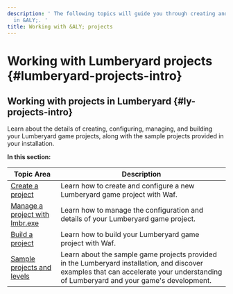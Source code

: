 ```yaml
---
description: ' The following topics will guide you through creating and managing projects
  in &ALY;. '
title: Working with &ALY; projects
---
```

# Working with Lumberyard projects {#lumberyard-projects-intro}

## Working with projects in Lumberyard {#ly-projects-intro}

Learn about the details of creating, configuring, managing, and building your Lumberyard game projects, along with the sample projects provided in your installation\.


**In this section:**  

| Topic Area | Description | 
| --- | --- | 
| [Create a project](/docs/userguide/configurator/intro.md) | Learn how to create and configure a new Lumberyard game project with Waf\. | 
| [Manage a project with lmbr\.exe](/docs/userguide/lmbr-exe.md) | Learn how to manage the configuration and details of your Lumberyard game project\. | 
| [Build a project](/docs/userguide/game-build-intro.md) | Learn how to build your Lumberyard game project with Waf\. | 
| [Sample projects and levels](/docs/userguide/samples/projects/s-levels-intro.md) | Learn about the sample game projects provided in the Lumberyard installation, and discover examples that can accelerate your understanding of Lumberyard and your game's development\. | 